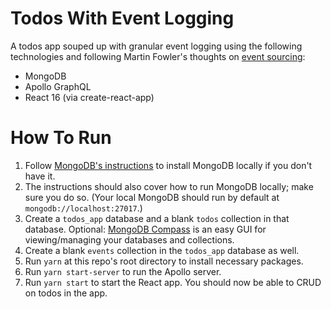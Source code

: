 # Todos With Event Logging

A todos app souped up with granular event logging using the following technologies and following Martin Fowler's thoughts on [event sourcing](https://www.martinfowler.com/eaaDev/EventSourcing.html):
- MongoDB
- Apollo GraphQL
- React 16 (via create-react-app)

# How To Run 
1. Follow [MongoDB's instructions](https://docs.mongodb.com/manual/installation/) to install MongoDB locally if you don't have it. 
2. The instructions should also cover how to run MongoDB locally; make sure you do so. (Your local MongoDB should run by default at `mongodb://localhost:27017`.)
3. Create a `todos_app` database and a blank `todos` collection in that database. Optional: [MongoDB Compass](https://www.mongodb.com/products/compass) is an easy GUI for viewing/managing your databases and collections.
4. Create a blank `events` collection in the `todos_app` database as well.
5. Run `yarn` at this repo's root directory to install necessary packages.
6. Run `yarn start-server` to run the Apollo server.
7. Run `yarn start` to start the React app. You should now be able to CRUD on todos in the app.
